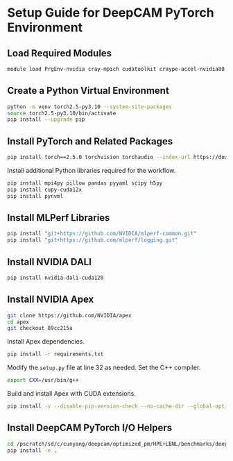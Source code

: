 
# Setup Guide for DeepCAM PyTorch Environment

## Load Required Modules

```bash
module load PrgEnv-nvidia cray-mpich cudatoolkit craype-accel-nvidia80 python/3.10 nccl cudnn cray-hdf5
```

## Create a Python Virtual Environment

```bash
python -m venv torch2.5-py3.10 --system-site-packages
source torch2.5-py3.10/bin/activate
pip install --upgrade pip
```

## Install PyTorch and Related Packages

```bash
pip install torch==2.5.0 torchvision torchaudio --index-url https://download.pytorch.org/whl/cu121
```

Install additional Python libraries required for the workflow.

```bash
pip install mpi4py pillow pandas pyyaml scipy h5py
pip install cupy-cuda12x
pip install pynvml
```

## Install MLPerf Libraries

```bash
pip install "git+https://github.com/NVIDIA/mlperf-common.git"
pip install "git+https://github.com/mlperf/logging.git"
```

## Install NVIDIA DALI


```bash
pip install nvidia-dali-cuda120
```

## Install NVIDIA Apex

```bash
git clone https://github.com/NVIDIA/apex
cd apex
git checkout 89cc215a
```

Install Apex dependencies.

```bash
pip install -r requirements.txt
```

Modify the `setup.py` file at line 32 as needed. Set the C++ compiler.

```bash
export CXX=/usr/bin/g++
```

Build and install Apex with CUDA extensions.

```bash
pip install -v --disable-pip-version-check --no-cache-dir --global-option="--cpp_ext" --global-option="--cuda_ext" ./
```

## Install DeepCAM PyTorch I/O Helpers

```bash
cd /pscratch/sd/c/cunyang/deepcam/optimized_pm/HPE+LBNL/benchmarks/deepcam/implementations/deepcam-pytorch/io_helpers
pip install -e .
```